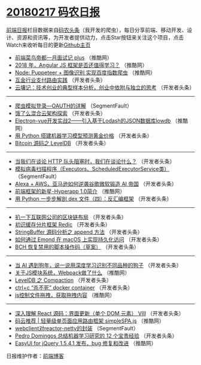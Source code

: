 # [20180217 码农日报](https://toutiao.qdkfweb.cn/date/2018/02/17)

[前端日报](https://qdkfweb.cn/c/news)栏目数据来自[码农头条](https://toutiao.qdkfweb.cn/)（我开发的爬虫），每日分享前端、移动开发、设计、资源和资讯等，为开发者提供动力，点击Star按钮来关注这个项目，点击Watch来收听每日的更新[Github主页](https://github.com/kujian/frontendDaily)
* [前端菜鸟帝都一月面试记 plus](https://toutiao.qdkfweb.cn/65288.html) （推酷网）
* [2018 年，Angular JS 框架是否还值得学习？](https://toutiao.qdkfweb.cn/65289.html) （推酷网）
* [Node: Puppeteer + 图像识别 实现百度指数爬虫](https://toutiao.qdkfweb.cn/65287.html) （推酷网）
* [互金行业支付路由实践](https://toutiao.qdkfweb.cn/65271.html) （开发者头条）
* [云壤记：技术创业的典型样本分析，创业中依附与独立的思考](https://toutiao.qdkfweb.cn/65272.html) （开发者头条）

***
* [爬虫模拟登录—OAUTH的详解](https://toutiao.qdkfweb.cn/65264.html) （SegmentFault）
* [饿了么混合云架构探索](https://toutiao.qdkfweb.cn/65265.html) （开发者头条）
* [Electron-vue开发实战2——引入基于Lodash的JSON数据库lowdb](https://toutiao.qdkfweb.cn/65286.html) （推酷网）
* [用 Python 搭建机器学习模型预测黄金价格](https://toutiao.qdkfweb.cn/65267.html) （开发者头条）
* [Bitcoin 源码之 LevelDB](https://toutiao.qdkfweb.cn/65268.html) （开发者头条）

***
* [当我们在谈论 HTTP 队头阻塞时，我们在谈论什么？](https://toutiao.qdkfweb.cn/65298.html) （开发者头条）
* [模拟病毒扫描程序（Executors、ScheduledExecutorService类）](https://toutiao.qdkfweb.cn/65321.html) （SegmentFault）
* [Alexa + AWS，亚马逊如何逆袭谷歌微软锻造 AI 帝国](https://toutiao.qdkfweb.cn/65300.html) （开发者头条）
* [前端框架的新星-Hyperapp 1.0简介](https://toutiao.qdkfweb.cn/65285.html) （推酷网）
* [用 Python 一步步解剖 dex 文件（四）：反汇编框架](https://toutiao.qdkfweb.cn/65301.html) （开发者头条）

***
* [扒一下互联网公司的区块链布局](https://toutiao.qdkfweb.cn/65266.html) （开发者头条）
* [初识缓存分片框架 Redic](https://toutiao.qdkfweb.cn/65302.html) （开发者头条）
* [StringBuffer 源码分析之 append 方法](https://toutiao.qdkfweb.cn/65269.html) （开发者头条）
* [如何通过 Emond 在 macOS 上实现持久化访问](https://toutiao.qdkfweb.cn/65303.html) （开发者头条）
* [BCH 恢复禁用的脚本操作码（草案）](https://toutiao.qdkfweb.cn/65304.html) （开发者头条）

***
* [当 AI 遇到狗年，说一说用深度学习识别不同品种的狗子](https://toutiao.qdkfweb.cn/65295.html) （开发者头条）
* [关于JS模块系统，Webpack做了什么](https://toutiao.qdkfweb.cn/65306.html) （推酷网）
* [LevelDB 之 Compaction](https://toutiao.qdkfweb.cn/65270.html) （开发者头条）
* [ctrl+c “杀不死” docker container](https://toutiao.qdkfweb.cn/65296.html) （开发者头条）
* [js控制文件拖拽，获取拖拽内容](https://toutiao.qdkfweb.cn/65307.html) （推酷网）

***
* [深入理解 React 源码：界面更新（单个 DOM 元素） VIII](https://toutiao.qdkfweb.cn/65297.html) （开发者头条）
* [码云推荐 | 轻量级单页面应用路由框架 simpleSPA.js](https://toutiao.qdkfweb.cn/65308.html) （推酷网）
* [webclient对reactor-netty的封装](https://toutiao.qdkfweb.cn/65319.html) （SegmentFault）
* [Pedro Domingos 总结机器学习研究的 12 个宝贵经验](https://toutiao.qdkfweb.cn/65273.html) （开发者头条）
* [EasyUI for jQuery 1.5.4.1 发布，bug 修复和改进](https://toutiao.qdkfweb.cn/65310.html) （推酷网）

日报维护作者：[前端博客](https://qdkfweb.cn/) 